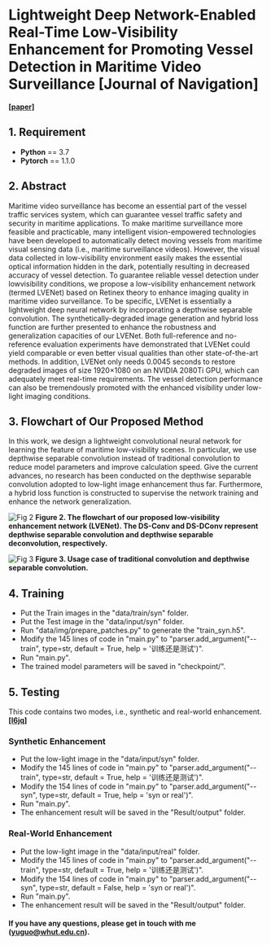 # Lightweight Deep Network-Enabled Real-Time Low-Visibility Enhancement for Promoting Vessel Detection in Maritime Video Surveillance [Journal of Navigation]

[**[paper]**](https://www.researchgate.net/profile/Wen-Liu-41/publication/354542130_Lightweight_Deep_Network-Enabled_Real-Time_Low-Visibility_Enhancement_for_Promoting_Vessel_Detection_in_Maritime_Video_Surveillance/links/613ea85c01846e45ef44faff/Lightweight-Deep-Network-Enabled-Real-Time-Low-Visibility-Enhancement-for-Promoting-Vessel-Detection-in-Maritime-Video-Surveillance.pdf)

## 1. Requirement ##
* __Python__ == 3.7
* __Pytorch__ == 1.1.0

## 2. Abstract

Maritime video surveillance has become an essential part of the vessel traffic services system, which can guarantee vessel traffic safety and security in maritime applications. To make maritime surveillance more feasible and practicable, many intelligent vision-empowered technologies have been developed to automatically detect moving vessels from maritime visual sensing data (i.e., maritime surveillance videos). However, the visual data collected in low-visibility environment easily makes the essential optical information hidden in the dark, potentially resulting in decreased accuracy of vessel detection. To guarantee reliable vessel detection under lowvisibility conditions, we propose a low-visibility enhancement network (termed LVENet) based on Retinex theory to enhance imaging quality in maritime video surveillance. To be specific, LVENet is essentially a lightweight deep neural network by incorporating a depthwise separable convolution. The synthetically-degraded image generation and hybrid loss function are further presented to enhance the robustness and generalization capacities of our LVENet. Both full-reference and no-reference evaluation experiments have demonstrated that LVENet could yield comparable or even better visual qualities than other state-of-the-art methods. In addition, LVENet only needs 0.0045 seconds to restore degraded images of size 1920×1080 on an NVIDIA 2080Ti GPU, which can adequately meet real-time requirements. The vessel detection performance can also be tremendously promoted with the enhanced visibility under low-light imaging conditions.

## 3. Flowchart of Our Proposed Method

In this work, we design a lightweight convolutional neural network for learning the feature of maritime low-visibility scenes. In particular, we use depthwise separable convolution instead of traditional convolution to reduce model parameters and improve calculation speed. Give the current advances, no research has been conducted on the depthwise separable convolution adopted to low-light image enhancement thus far. Furthermore, a hybrid loss function is constructed to supervise the network training and enhance the network generalization. 

![Fig  2](https://user-images.githubusercontent.com/48637474/135222864-510ad3cb-2138-4182-bf67-84861d084e52.png)
**Figure 2. The flowchart of our proposed low-visibility enhancement network (LVENet). The DS-Conv and DS-DConv represent depthwise separable convolution and depthwise separable deconvolution, respectively.**

![Fig  3](https://user-images.githubusercontent.com/48637474/135223081-ce2cbf0b-8be1-46b1-8922-c1a9b37fbbb1.png)
**Figure 3. Usage case of traditional convolution and depthwise separable convolution.**
## 4. Training
* Put the Train images in the "data/train/syn" folder. 
* Put the Test image in the "data/input/syn" folder.
* Run "data/img/prepare_patches.py" to generate the "train_syn.h5". 
* Modify the 145 lines of code in "main.py" to "parser.add_argument("--train", type=str, default =  True, help = '训练还是测试')".
* Run "main.py". 
* The trained model parameters will be saved in "checkpoint/". 

## 5. Testing
This code contains two modes, i.e., synthetic and real-world enhancement. [**[l6jq]**](https://pan.baidu.com/s/1u5qh5ipAwq5kGKVPlcw2_w)
### Synthetic Enhancement
* Put the low-light image in the "data/input/syn" folder.
* Modify the 145 lines of code in "main.py" to "parser.add_argument("--train", type=str, default =  True, help = '训练还是测试')".
* Modify the 154 lines of code in "main.py" to "parser.add_argument("--syn", type=str, default = True, help = 'syn or real')".
* Run "main.py". 
* The enhancement result will be saved in the "Result/output" folder.

### Real-World Enhancement
* Put the low-light image in the "data/input/real" folder.
* Modify the 145 lines of code in "main.py" to "parser.add_argument("--train", type=str, default =  True, help = '训练还是测试')".
* Modify the 154 lines of code in "main.py" to "parser.add_argument("--syn", type=str, default = False, help = 'syn or real')".
* Run "main.py". 
* The enhancement result will be saved in the "Result/output" folder.

#### If you have any questions, please get in touch with me (yuguo@whut.edu.cn).
